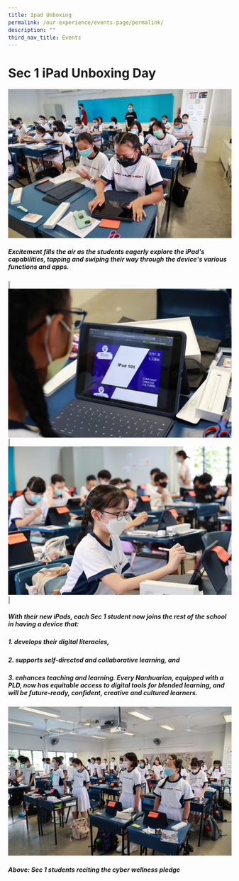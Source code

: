 ```yaml
---
title: Ipad Unboxing
permalink: /our-experience/events-page/permalink/
description: ""
third_nav_title: Events
---
```

# Sec 1 iPad Unboxing Day

![](/images/Sec%201%20iPad%20Unboxing%20(24)%20-%20Edited.png)
##### Excitement fills the air as the students eagerly explore the iPad's capabilities, tapping and swiping their way through the device's various functions and apps.

|![](/images/Sec%201%20iPad%20Unboxing%20(150)edited.jpg)  | ![](/images/Sec%201%20iPad%20Unboxing%20(115)%20edited.jpg)|
##### With their new iPads, each Sec 1 student now joins the rest of the school in having a device that:
##### 1.  develops their digital literacies,
##### 2.  supports self-directed and collaborative learning, and 
##### 3.  enhances teaching and learning. Every Nanhuarian, equipped with a PLD, now has equitable access to digital tools for blended learning, and will be future-ready, confident, creative and cultured learners.

![](/images/Sec%201%20iPad%20Unboxing%20(162)%20edited.jpg)
##### Above: Sec 1 students reciting the cyber wellness pledge